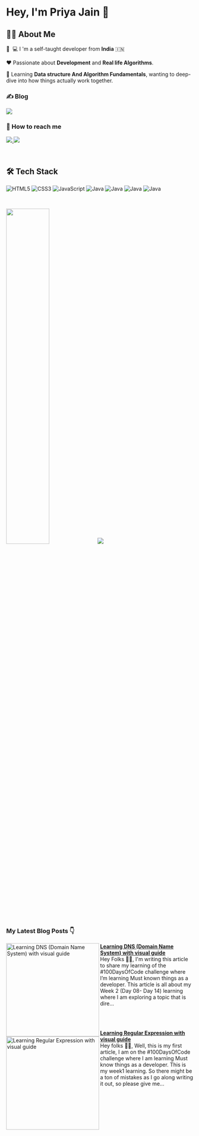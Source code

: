 # Hey, I'm Priya Jain 👋
## 👩‍💻 About Me
👩 ‍ 💻 I 'm a self-taught developer from **India** 🇮🇳

❤️ Passionate about **Development** and **Real life Algorithms**.

🌱 Learning **Data structure And Algorithm Fundamentals**, wanting to deep-dive into how things actually work together.

### ✍️ Blog

<p>
  <a href="https://priya-jain.hashnode.dev/" rel="nofollow">
    <img src="https://img.shields.io/badge/Hashnode-2962FF?style=for-the-badge&logo=hashnode&logocolor=white" style="max-width: 100%;">
  </a>

</p>

### 🤝 How to reach me

<p>
  <a href="https://twitter.com/priyajaindev" rel="nofollow">
    <img src="https://img.shields.io/twitter/follow/priyajaindev?label=Twitter&logo=twitter&style=for-the-badge&color=blue" style="max-width: 100%;">
  </a>
  
  <a href="https://www.linkedin.com/in/priyajaindev/" rel="nofollow">
    <img src="https://img.shields.io/badge/LinkedIn-blue?style=for-the-badge&logo=linkedin&labelcolor=blue" style="max-width: 100%;">
  </a>
</p>

<br />

## 🛠 Tech Stack
<p>
<img alt="HTML5" src="https://img.shields.io/badge/html5-%23f4c5ff.svg?style=for-the-badge&logo=html5&logoColor=000000"/>
<img alt="CSS3" src="https://img.shields.io/badge/css3-%23cdc9ff.svg?style=for-the-badge&logo=css3&logoColor=000000"/>
<img alt="JavaScript" src="https://img.shields.io/badge/javascript-%23c7e2ff.svg?style=for-the-badge&logo=javascript&logoColor=000000"/>
<img alt="Java" src="https://img.shields.io/badge/java-%23c2fffb.svg?style=for-the-badge&logo=java&logoColor=000000"/>
<img alt="Java" src="https://img.shields.io/badge/NODE JS-%23FBCBCB.svg?style=for-the-badge&logo=nodedotjs&logoColor=000000"/>
<img alt="Java" src="https://img.shields.io/badge/flutter-%238DDEFF.svg?style=for-the-badge&logo=flutter&logoColor=000000"/>
<img alt="Java" src="https://img.shields.io/badge/react native-%23CBFFDC.svg?style=for-the-badge&logo=react&logoColor=000000"/>
</p>
<br />

<p>
  <img width=48% src="https://github-readme-stats.vercel.app/api?username=priya-jain-dev&show_icons=true&theme=radical" style="max-width: 100%;"/>
  <img width-48% src=https://github-readme-stats.vercel.app/api/top-langs/?username=priya-jain-dev&layout=compact&theme=radical style="max-width: 100%;" />
</p>
<br />

### My Latest Blog Posts 👇
<!-- HASHNODE_BLOG:START -->
<p align="left">
<a href="https://priya-jain.hashnode.dev//learning-dns-domain-name-system-with-visual-guide" title="Learning DNS (Domain Name System) with visual guide"><img src="https://cdn.hashnode.com/res/hashnode/image/upload/v1647619860011/f63-A9w5h.png" alt="Learning DNS (Domain Name System) with visual guide" width="250px" align="left" /></a>
<a href="https://priya-jain.hashnode.dev//learning-dns-domain-name-system-with-visual-guide" title="Learning DNS (Domain Name System) with visual guide"><strong>Learning DNS (Domain Name System) with visual guide</strong></a>
<br/> Hey Folks 👋🏻,
I'm writing this article to share my learning of the #100DaysOfCode challenge where I’m learning Must known things as a developer. This article is all about my Week 2 (Day 08- Day 14) learning where I am exploring a topic that is dire... </p> <br/> <br/>
<p align="left">
<a href="https://priya-jain.hashnode.dev//learning-regular-expression-with-visual-guide" title="Learning Regular Expression with visual guide"><img src="https://cdn.hashnode.com/res/hashnode/image/upload/v1646497577034/yesX6JYc6.png" alt="Learning Regular Expression with visual guide" width="250px" align="left" /></a>
<a href="https://priya-jain.hashnode.dev//learning-regular-expression-with-visual-guide" title="Learning Regular Expression with visual guide"><strong>Learning Regular Expression with visual guide</strong></a>
<br/> Hey folks 👋🏻, 
Well, this is my first article, I am on the #100DaysOfCode challenge where I am learning  Must know things as a developer. This is my week1 learning. So there might be a ton of mistakes as I go along writing it out, so please give me... </p> <br/> <br/>
<!-- HASHNODE_BLOG:END -->

<!-- ## ⚡ GitHub Activity -->

<!--START_SECTION:activity-->

<!--END_SECTION:activity-->

